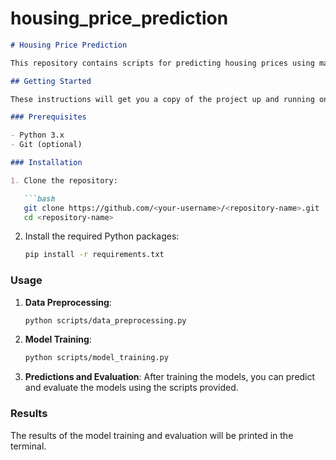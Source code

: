 # housing_price_prediction

```markdown
# Housing Price Prediction

This repository contains scripts for predicting housing prices using machine learning models. The project includes data preprocessing, feature extraction, and model training using RandomForest and XGBoost.

## Getting Started

These instructions will get you a copy of the project up and running on your local machine for development and testing purposes.

### Prerequisites

- Python 3.x
- Git (optional)

### Installation

1. Clone the repository:

   ```bash
   git clone https://github.com/<your-username>/<repository-name>.git
   cd <repository-name>
   ```

2. Install the required Python packages:

   ```bash
   pip install -r requirements.txt
   ```

### Usage

1. **Data Preprocessing**:
   ```bash
   python scripts/data_preprocessing.py
   ```

2. **Model Training**:
   ```bash
   python scripts/model_training.py
   ```

3. **Predictions and Evaluation**:
   After training the models, you can predict and evaluate the models using the scripts provided.

### Results

The results of the model training and evaluation will be printed in the terminal.

